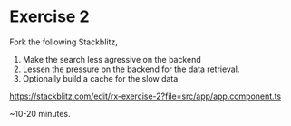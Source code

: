 # Exercise 2

Fork the following Stackblitz,
1. Make the search less agressive on the backend
2. Lessen the pressure on the backend for the data retrieval.
3. Optionally build a cache for the slow data.

https://stackblitz.com/edit/rx-exercise-2?file=src/app/app.component.ts

~10-20 minutes.
